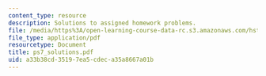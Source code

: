```yaml
---
content_type: resource
description: Solutions to assigned homework problems.
file: /media/https%3A/open-learning-course-data-rc.s3.amazonaws.com/hst-542j-quantitative-physiology-organ-transport-systems-spring-2004/a33b38cd35197ea5cdeca35a8667a01b_ps7_solutions.pdf
file_type: application/pdf
resourcetype: Document
title: ps7_solutions.pdf
uid: a33b38cd-3519-7ea5-cdec-a35a8667a01b
---
```

